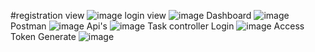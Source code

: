 #registration view
![image](https://github.com/Sujeet597/laravel-email-verification/assets/75562365/b8c20471-ab1f-4db3-acc8-723d6e046393)
login view
![image](https://github.com/Sujeet597/laravel-email-verification/assets/75562365/1ae4d6a9-f85a-43fb-ad41-b1910fc6ac98)
Dashboard
![image](https://github.com/Sujeet597/laravel-email-verification/assets/75562365/ee87ba46-a247-429f-9158-0972f012ba77)
Postman
![image](https://github.com/Sujeet597/laravel-email-verification/assets/75562365/ee152a15-630e-4000-a3dc-e05b8bd4db27)
Api's
![image](https://github.com/Sujeet597/laravel-email-verification/assets/75562365/30c969c5-2b2c-4754-ae56-eabdf2908ab2)
Task controller Login
![image](https://github.com/Sujeet597/laravel-email-verification/assets/75562365/5184b109-a236-4c5a-be3b-d0ca32eec9f2)
Access Token Generate 
![image](https://github.com/Sujeet597/laravel-email-verification/assets/75562365/914f24e1-eea7-41d2-afa1-7a2c9b49bfff)




